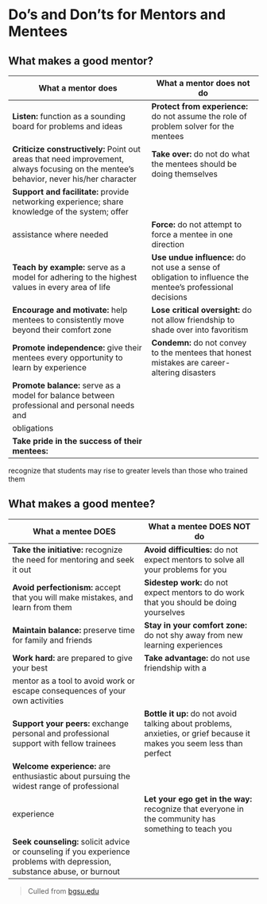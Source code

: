 # Do’s and Don’ts for Mentors and Mentees 

## What makes a good mentor? 

| What a mentor does | What a mentor does not do 
| --- | --- |
| **Listen:** function as a sounding board for problems and ideas | **Protect from experience:** do not assume the role of problem solver for the mentees |
| **Criticize constructively:** Point out areas that need improvement, always focusing on the mentee’s behavior, never his/her character | **Take over:** do not do what the mentees should be doing themselves |
| **Support and facilitate:** provide networking experience; share knowledge of the system; offer
assistance where needed | **Force:** do not attempt to force a mentee in one direction |
| **Teach by example:** serve as a model for adhering to the highest values in every area of life |**Use undue influence:** do not use a sense of obligation to influence the mentee’s professional decisions |
| **Encourage and motivate:** help mentees to consistently move beyond their comfort zone | **Lose critical oversight:** do not allow friendship to shade over into favoritism |
| **Promote independence:** give their mentees every opportunity to learn by experience | **Condemn:** do not convey to the mentees that honest mistakes are career-altering disasters |
| **Promote balance:** serve as a model for balance between professional and personal needs and
obligations |
| **Take pride in the success of their mentees:**
recognize that students may rise to greater levels than those who trained them 

## What makes a good mentee?

| What a mentee DOES | What a mentee DOES NOT do
| --- | --- |
| **Take the initiative:** recognize the need for mentoring and seek it out | **Avoid difficulties:** do not expect mentors to solve all your problems for you |
| **Avoid perfectionism:** accept that you will make mistakes, and learn from them | **Sidestep work:** do not expect mentors to do work that you should be doing yourselves |
| **Maintain balance:** preserve time for family and friends | **Stay in your comfort zone:** do not shy away from new learning experiences |
| **Work hard:** are prepared to give your best | **Take advantage:** do not use friendship with a
mentor as a tool to avoid work or escape consequences of your own activities |
| **Support your peers:** exchange personal and professional support with fellow trainees | **Bottle it up:** do not avoid talking about problems, anxieties, or grief because it makes you seem less than perfect |
| **Welcome experience:** are enthusiastic about pursuing the widest range of professional
experience | **Let your ego get in the way:** recognize that everyone in the community has something to teach you |
| **Seek counseling:** solicit advice or counseling if you experience problems with depression, substance abuse, or burnout 

> Culled from [bgsu.edu](https://www.bgsu.edu/content/dam/BGSU/provost/center-undergraduate-research-scholarship/documents/Dos-and-Don-ts-of-Montors-and-Mentees.pdf)